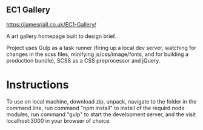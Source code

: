 ## EC1 Gallery

https://jamesriall.co.uk/EC1-Gallery/

A art gallery homepage built to design brief.

Project uses Gulp as a task runner (firing up a local dev server, watching for changes in the scss files, minifying js/css/image/fonts, and for building a production bundle), SCSS as a CSS preprocessor and jQuery.

# Instructions

To use on local machine, download zip, unpack, navigate to the folder in the command line, run command "npm install" to install of the requird node modules, run command "gulp" to start the development server, and the visit localhost:3000 in your browser of choice.